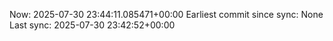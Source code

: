 Now: 2025-07-30 23:44:11.085471+00:00 Earliest commit since sync: None Last sync: 2025-07-30 23:42:52+00:00
